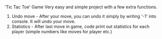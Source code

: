 'Tic Tac Toe' Game
Very easy and simple project with a few extra functions.
1) Undo move - After your move, you can undo it simply by writing '-1' into console. It will undo your move.
2) Statistics - After last move in game, code print out statistics for each player (simple numbers like moves for player etc.)

